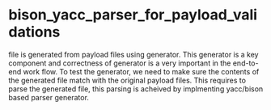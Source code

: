 # bison_yacc_parser_for_payload_validations

file is generated from payload files using generator.
This generator is a key component and correctness of generator is a very important in the  end-to-end work flow.
To test the generator, we need to make sure the contents of the generated file match with the original payload files.
This requires to parse the generated file, this parsing is acheived  by implmenting yacc/bison based parser generator.
